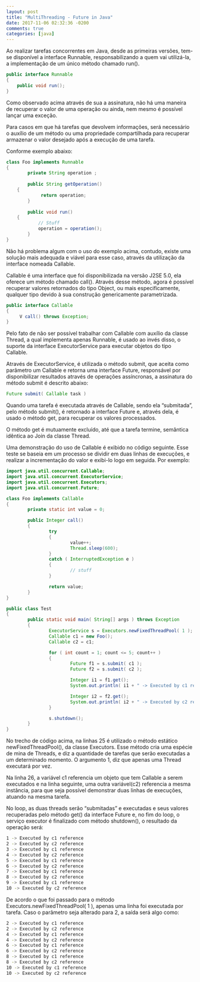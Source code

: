 ```yaml
---
layout: post
title: "MultiThreading - Future in Java"
date: 2017-11-06 02:32:36 -0200
comments: true
categories: [java]
---
```


Ao realizar tarefas concorrentes em Java, desde as primeiras versões, tem-se disponível a <!--more--> interface Runnable, responsabilizando a quem vai
utilizá-la, a implementação de um único método chamado run().
```java
public interface Runnable
{
	public void run();
}
```

Como observado acima através de sua a assinatura, não há uma maneira de recuperar o valor de uma operação ou ainda, nem mesmo é possível
lançar uma exceção.

Para casos em que há tarefas que devolvem informações, será necessário o auxílio de um método ou uma propriedade compartilhada para recuperar
armazenar o valor desejado após a execução de uma tarefa.

Conforme exemplo abaixo:

``` java
class Foo implements Runnable
{
        private String operation ;
 
        public String getOperation()
	{
             return operation;
        }
 
        public void run()
	{
            // Stuff
            operation = operation();
        }
}
```

Não há problema algum com o uso do exemplo acima, contudo, existe uma solução mais adequada e viável para esse caso, através da
utilização da interface nomeada Callable.

Callable é uma interface que foi disponibilizada na versão J2SE 5.0, ela oferece um método
chamado call(). Através desse método, agora é possível recuperar valores retornados do tipo Object, ou mais
especificamente, qualquer tipo devido à sua construção genericamente parametrizada.

``` java
public interface Callable
{
     V call() throws Exception;
}
```

Pelo fato de não ser possível trabalhar com Callable com auxílio da classe Thread, a qual implementa apenas
Runnable, é usado ao invés disso, o suporte da interface ExecutorService para executar objetos do tipo Callable.

Através de ExecutorService, é utilizada o método submit, que aceita como parâmetro um Callable e retorna uma
interface Future, responsável por disponibilizar resultados através de operações assíncronas, a assinatura do
método submit é descrito abaixo:
``` java
Future submit( Callable task )
```

Quando uma tarefa é executada através de Callable, sendo ela “submitada”, pelo método submit(), é retornado a 
interface Future e, através dela, é usado o método get, para recuperar os valores processados.

O método get é mutuamente excluído, até que a tarefa termine, semântica idêntica ao Join da classe Thread.

Uma demonstração do uso de Callable é exibido no código seguinte. Esse teste se baseia em um processo se
dividir em duas linhas de execuções, e realizar a incrementação do valor e exibi-lo logo em seguida. Por exemplo:

``` java
import java.util.concurrent.Callable;
import java.util.concurrent.ExecutorService;
import java.util.concurrent.Executors;
import java.util.concurrent.Future;

class Foo implements Callable
{
        private static int value = 0;

        public Integer call()
        {
                try
                {
                        value++;
                        Thread.sleep(600);
                }
                catch ( InterruptedException e )
                {
                        // stuff
                }

                return value;
        }
}
```

``` java
public class Test
{
        public static void main( String[] args ) throws Exception
        {
                ExecutorService s = Executors.newFixedThreadPool( 1 );
                Callable c1 = new Foo();
                Callable c2 = c1;

                for ( int count = 1; count <= 5; count++ )
                {
                        Future f1 = s.submit( c1 );
                        Future f2 = s.submit( c2 );

                        Integer i1 = f1.get();
                        System.out.println( i1 + " -> Executed by c1 reference" );

                        Integer i2 = f2.get();
                        System.out.println( i2 + " -> Executed by c2 reference");
                }

                s.shutdown();
        }
}
```

No trecho de código acima, na linhas 25 é utilizado o método estático newFixedThreadPool(), da classe Executors. Esse método
cria uma espécie de mina de Threads, e diz a quantidade de tarefas que serão executadas a um
determinado momento. O argumento 1, diz que apenas uma Thread executará por vez.

Na linha 26, a variável c1 referencia um objeto que tem Callable a serem executados e na linha seguinte, uma outra
variável(c2) referencia a mesma instância, para que seja possível demonstrar duas linhas de execuções, atuando na mesma tarefa.

No loop, as duas threads serão “submitadas” e executadas e seus valores recuperadas pelo método get() da
interface Future e, no fim do loop, o serviço executor é finalizado com método shutdown(), o resultado da operação será:

``` bash
1 -> Executed by c1 reference
2 -> Executed by c2 reference
3 -> Executed by c1 reference
4 -> Executed by c2 reference
5 -> Executed by c1 reference
6 -> Executed by c2 reference
7 -> Executed by c1 reference
8 -> Executed by c2 reference
9 -> Executed by c1 reference
10 -> Executed by c2 reference
```

De acordo o que foi passado para o método Executors.newFixedThreadPool( 1 ), apenas uma linha foi
executada por tarefa. Caso o parâmetro seja alterado para 2, a saída será algo como:

``` bash
2 -> Executed by c1 reference
2 -> Executed by c2 reference
4 -> Executed by c1 reference
4 -> Executed by c2 reference
6 -> Executed by c1 reference
6 -> Executed by c2 reference
8 -> Executed by c1 reference
8 -> Executed by c2 reference
10 -> Executed by c1 reference
10 -> Executed by c2 reference
```

